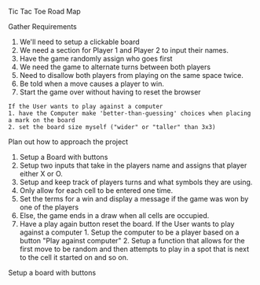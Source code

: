 Tic Tac Toe Road Map

Gather Requirements
  1. We'll need to setup a clickable board
  2. We need a section for Player 1 and Player 2 to input their names.
  3. Have the game randomly assign who goes first
  4. We need the game to alternate turns between both players
  5. Need to disallow both players from playing on the same space twice.
  6. Be told when a move causes a player to win.
  7. Start the game over without having to reset the browser
    
    If the User wants to play against a computer
    1. have the Computer make 'better-than-guessing' choices when placing a mark on the board
    2. set the board size myself ("wider" or "taller" than 3x3)

Plan out how to approach the project
  1. Setup a Board with buttons
  2. Setup two inputs that take in the players name and assigns that player either X or O.
  3. Setup and keep track of players turns and what symbols they are using.
  4. Only allow for each cell to be entered one time.
  5. Set the terms for a win and display a message if the game was won by one of the players
  6. Else, the game ends in a draw when all cells are occupied.
  7. Have a play again button reset the board.
    If the User wants to play against a computer
    1. Setup the computer to be a player based on a button "Play against computer"
    2. Setup a function that allows for the first move to be random and then attempts to play in a spot that is next to the cell it started on and so on.

  Setup a board with buttons
